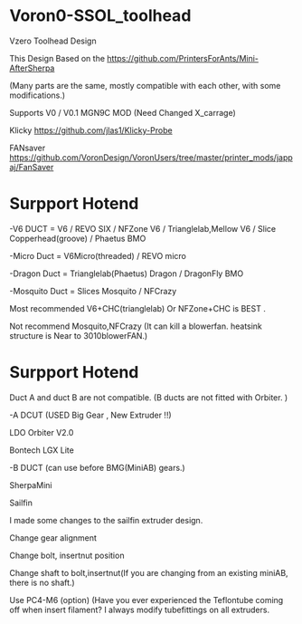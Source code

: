 # Voron0-SSOL_toolhead
Vzero Toolhead Design 

This Design Based on the https://github.com/PrintersForAnts/Mini-AfterSherpa 

(Many parts are the same, mostly compatible with each other, with some modifications.)

Supports 
V0 / V0.1 
MGN9C MOD (Need Changed X_carrage)

Klicky https://github.com/jlas1/Klicky-Probe

FANsaver https://github.com/VoronDesign/VoronUsers/tree/master/printer_mods/jappaj/FanSaver

# Surpport  Hotend 

-V6 DUCT = V6 / REVO SIX /  NFZone V6 / Trianglelab,Mellow V6 / Slice Copperhead(groove) / Phaetus BMO 

-Micro Duct = V6Micro(threaded) / REVO micro 

-Dragon Duct = Trianglelab(Phaetus) Dragon / DragonFly BMO 

-Mosquito Duct = Slices Mosquito / NFCrazy 



Most recommended V6+CHC(trianglelab) Or NFZone+CHC is BEST .

Not recommend Mosquito,NFCrazy (It can kill a blowerfan. heatsink structure is Near to 3010blowerFAN.)



# Surpport Hotend
Duct A and duct B are not compatible.
(B ducts are not fitted with Orbiter. )

-A DCUT (USED Big Gear , New Extruder !!)

LDO Orbiter V2.0

Bontech LGX Lite


-B DUCT (can use before BMG(MiniAB) gears.)

SherpaMini

Sailfin

I made some changes to the sailfin extruder design.

Change gear alignment

Change bolt, insertnut position

Change shaft to bolt,insertnut(If you are changing from an existing miniAB, there is no shaft.)

Use PC4-M6 (option) (Have you ever experienced the Teflontube coming off when insert filament? I always modify tubefittings on all extruders.
